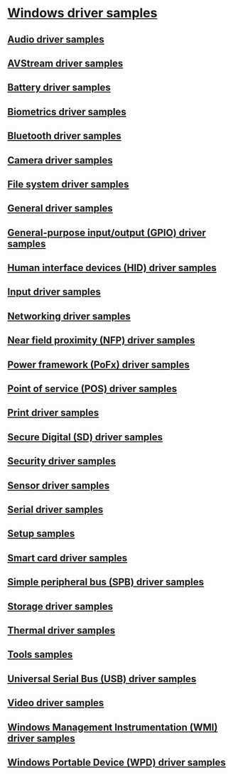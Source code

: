 # [Windows driver samples](index.md)
## [Audio driver samples](audio-driver-samples.md)
## [AVStream driver samples](avstream-driver-samples.md)
## [Battery driver samples](battery-driver-samples.md)
## [Biometrics driver samples](biometrics-driver-samples.md)
## [Bluetooth driver samples](bluetooth-driver-samples.md)
## [Camera driver samples](camera-driver-samples.md)
## [File system driver samples](file-system-driver-samples.md)
## [General driver samples](general-driver-samples.md)
## [General-purpose input/output (GPIO) driver samples](general-purpose-input-output--gpio--driver-samples.md)
## [Human interface devices (HID) driver samples](human-interface-devices--hid--driver-samples.md)
## [Input driver samples](input-driver-samples.md)
## [Networking driver samples](networking-driver-samples.md)
## [Near field proximity (NFP) driver samples](near-field-proximity--nfp--driver-samples.md)
## [Power framework (PoFx) driver samples](power-framework--pofx--driver-samples.md)
## [Point of service (POS) driver samples](point-of-service--pos--driver-samples.md)
## [Print driver samples](print-driver-samples.md)
## [Secure Digital (SD) driver samples](secure-digital--sd--driver-samples.md)
## [Security driver samples](security-driver-samples.md)
## [Sensor driver samples](sensor-driver-samples.md)
## [Serial driver samples](serial-driver-samples.md)
## [Setup samples](driver-setup-samples.md)
## [Smart card driver samples](smart-card-driver-samples.md)
## [Simple peripheral bus (SPB) driver samples](simple-peripheral-bus--spb--driver-samples.md)
## [Storage driver samples](storage-driver-samples.md)
## [Thermal driver samples](thermal-driver-samples.md)
## [Tools samples](driver-tools-samples.md)
## [Universal Serial Bus (USB) driver samples](universal-serial-bus--usb--driver-samples.md)
## [Video driver samples](video-driver-samples.md)
## [Windows Management Instrumentation (WMI) driver samples](windows-management-instrumentation--wmi--driver-samples.md)
## [Windows Portable Device (WPD) driver samples](windows-portable-device--wpd--driver-samples.md)

